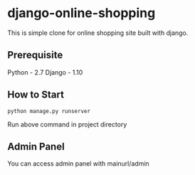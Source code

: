# django-online-shopping
This is simple clone for online shopping site built with django. 

## Prerequisite
Python - 2.7
Django - 1.10

## How to Start
```
python manage.py runserver
```

Run above command in project directory

## Admin Panel
You can access admin panel with mainurl/admin  
